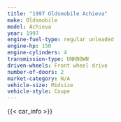 ```yaml
---
title: "1997 Oldsmobile Achieva"
make: Oldsmobile
model: Achieva
year: 1997
engine-fuel-type: regular unleaded
engine-hp: 150
engine-cylinders: 4
transmission-type: UNKNOWN
driven-wheels: Front wheel drive
number-of-doors: 2
market-category: N/A
vehicle-size: Midsize
vehicle-style: Coupe
---
```


{{< car_info >}}
